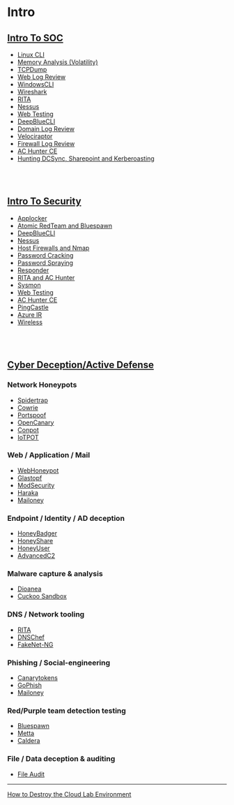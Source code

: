 # Intro
## [Intro To SOC]()

  - [Linux CLI](Tools/IntroClass/LinuxCLI/LinuxCLI.md)
  - [Memory Analysis (Volatility)](Tools/IntroClass/Memory/MemoryAnalysis(Volatility).md)
  - [TCPDump](Tools/IntroClass/TCPDump/TCPDump.md)
  - [Web Log Review](Tools/IntroClass/WebLogReview/WebLogReview.md)
  - [WindowsCLI](Tools/IntroClass/WindowsCLI/WindowsCLI.md)
  - [Wireshark](Tools/IntroClass/Wireshark/Wireshark.md)
  - [RITA](Tools/IntroClass/RITA/RITA.md)
  - [Nessus](Tools/IntroClass/nessus/Nessus.md)
  - [Web Testing](Tools/IntroClass/WebTesting/WebTesting.md)
  - [DeepBlueCLI](Tools/IntroClass/deepbluecli/DeepBlueCLI.md)
  - [Domain Log Review](Tools/IntroClass/DomainLogReview/DomainLogReview.md)
  - [Velociraptor](Tools/IntroClass/Velociraptor/Velociraptor.md)
  - [Firewall Log Review](Tools/IntroClass/FirewallLog/FirewallLog.md)
  - [AC Hunter CE](Tools/IntroClass/ACHCE/ACHunterCE.md)
  - [Hunting DCSync, Sharepoint and Kerberoasting](https://github.com/strandjs/IntroLabs/tree/master/IntroClassFiles/Tools/IntroClass/PoisoningtheWellIR-main)

<br><br>
## [Intro To Security]()

 - [Applocker](Tools/IntroClass/AppLocker/AppLocker.md)
 - [Atomic RedTeam and Bluespawn](Tools/IntroClass/bluespawnIntroClass/Bluespawn.md)
 - [DeepBlueCLI](Tools/IntroClass/deepbluecliIntroClass/DeepBlueCLI.md)
 - [Nessus](Tools/IntroClass/nessusIntroClass/Nessus.md)
 - [Host Firewalls and Nmap](Tools/IntroClass/Nmap/Nmap.md)
 - [Password Cracking](Tools/IntroClass/PasswordCracking/PasswordCracking.md)
 - [Password Spraying](Tools/IntroClass/PasswordSpray/PasswordSpray.md)
 - [Responder](Tools/IntroClass/Responder/Responder.md)
 - [RITA and AC Hunter](Tools/IntroClass/RITAIntroClass/RITA.md)
 - [Sysmon](Tools/IntroClass/Sysmon/Sysmon.md)
 - [Web Testing](Tools/IntroClass/WebTestingIntroClass/WebTesting.md)
 - [AC Hunter CE](Tools/IntroClass/ACHCEIntroClass/ACHunterCE.md)
 - [PingCastle](https://github.com/strandjs/IntroLabs/blob/master/IntroClassFiles/Tools/IntroClass/PingCastle.md)
 - [Azure IR](/IntroClassFiles/Tools/IntroClass/AZURE-MSP-WRITEUP-main/README.md)
 - [Wireless](https://github.com/strandjs/IntroLabs/blob/master/IntroClassFiles/Tools/IntroClass/Wireless.md)

<br><br>
## [Cyber Deception/Active Defense]()

### Network Honeypots
  - [Spidertrap](Tools/IntroClass/Spidertrap/Spidertrap.md)
  - [Cowrie](Tools/IntroClass/Cowrie/Cowrie.md)
  - [Portspoof](Tools/IntroClass/Portspoof/Portspoof.md)
  - [OpenCanary]()
  - [Conpot]()
  - [IoTPOT]()
 
### Web / Application / Mail  
  - [WebHoneypot](Tools/IntroClass/webhoneypot/webhoneypot.md)
  - [Glastopf]()
  - [ModSecurity]()
  - [Haraka]()
  - [Mailoney]()

### Endpoint / Identity / AD deception  
  - [HoneyBadger](Tools/IntroClass/HoneyBadger_files/HoneyBadger.md)
  - [HoneyShare](Tools/IntroClass/honeyshare/HoneyShare.md)
  - [HoneyUser](Tools/IntroClass/honeyuser/honeyuser.md)
  - [AdvancedC2](Tools/IntroClass/pcap/AdvancedC2PCAPAnalysis.md)

### Malware capture & analysis
  - [Dioanea]()
  - [Cuckoo Sandbox]()
  
### DNS / Network tooling
  - [RITA](Tools/IntroClass/RITA_ADHD/RITA.md)
  - [DNSChef]()
  - [FakeNet-NG]()
  

### Phishing / Social-engineering  
  - [Canarytokens](Tools/IntroClass/canarytokens/Canarytokens.md)
  - [GoPhish]()
  - [Mailoney]()
  
  
### Red/Purple team detection testing
  - [Bluespawn](Tools/IntroClass/bluespawn/Bluespawn.md)
  - [Metta]()
  - [Caldera]()


### File / Data deception & auditing
  - [File Audit](Tools/IntroClass/FileAudit/FileAudit.md)

*** 
[How to Destroy the Cloud Lab Environment](/IntroClassFiles/Tools/IntroClass/LabDestruction/labdestruction.md)











